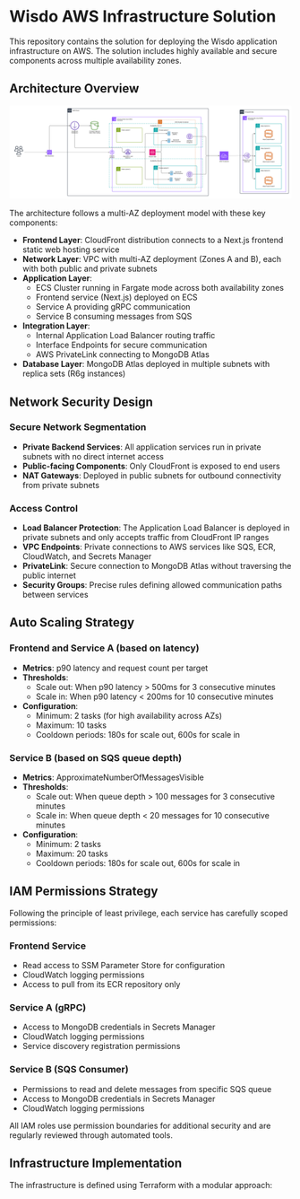 # Wisdo AWS Infrastructure Solution

This repository contains the solution for deploying the Wisdo application infrastructure on AWS. The solution includes highly available and secure components across multiple availability zones.

## Architecture Overview

![Architecture Diagram](https://github.com/BhagyaAmarasinghe/wisdo-devops-test/blob/main/architecture-diagram.png)

The architecture follows a multi-AZ deployment model with these key components:

- **Frontend Layer**: CloudFront distribution connects to a Next.js frontend static web hosting service
- **Network Layer**: VPC with multi-AZ deployment (Zones A and B), each with both public and private subnets
- **Application Layer**: 
  - ECS Cluster running in Fargate mode across both availability zones
  - Frontend service (Next.js) deployed on ECS
  - Service A providing gRPC communication
  - Service B consuming messages from SQS
- **Integration Layer**: 
  - Internal Application Load Balancer routing traffic
  - Interface Endpoints for secure communication
  - AWS PrivateLink connecting to MongoDB Atlas
- **Database Layer**: MongoDB Atlas deployed in multiple subnets with replica sets (R6g instances)

## Network Security Design

### Secure Network Segmentation

- **Private Backend Services**: All application services run in private subnets with no direct internet access
- **Public-facing Components**: Only CloudFront is exposed to end users
- **NAT Gateways**: Deployed in public subnets for outbound connectivity from private subnets

### Access Control
- **Load Balancer Protection**: The Application Load Balancer is deployed in private subnets and only accepts traffic from CloudFront IP ranges
- **VPC Endpoints**: Private connections to AWS services like SQS, ECR, CloudWatch, and Secrets Manager
- **PrivateLink**: Secure connection to MongoDB Atlas without traversing the public internet
- **Security Groups**: Precise rules defining allowed communication paths between services

## Auto Scaling Strategy

### Frontend and Service A (based on latency)
- **Metrics**: p90 latency and request count per target
- **Thresholds**:
  - Scale out: When p90 latency > 500ms for 3 consecutive minutes
  - Scale in: When p90 latency < 200ms for 10 consecutive minutes
- **Configuration**:
  - Minimum: 2 tasks (for high availability across AZs)
  - Maximum: 10 tasks
  - Cooldown periods: 180s for scale out, 600s for scale in

### Service B (based on SQS queue depth)
- **Metrics**: ApproximateNumberOfMessagesVisible
- **Thresholds**:
  - Scale out: When queue depth > 100 messages for 3 consecutive minutes
  - Scale in: When queue depth < 20 messages for 10 consecutive minutes
- **Configuration**:
  - Minimum: 2 tasks
  - Maximum: 20 tasks
  - Cooldown periods: 180s for scale out, 600s for scale in

## IAM Permissions Strategy

Following the principle of least privilege, each service has carefully scoped permissions:

### Frontend Service
- Read access to SSM Parameter Store for configuration
- CloudWatch logging permissions
- Access to pull from its ECR repository only

### Service A (gRPC)
- Access to MongoDB credentials in Secrets Manager
- CloudWatch logging permissions
- Service discovery registration permissions

### Service B (SQS Consumer)
- Permissions to read and delete messages from specific SQS queue
- Access to MongoDB credentials in Secrets Manager
- CloudWatch logging permissions

All IAM roles use permission boundaries for additional security and are regularly reviewed through automated tools.

## Infrastructure Implementation

The infrastructure is defined using Terraform with a modular approach: